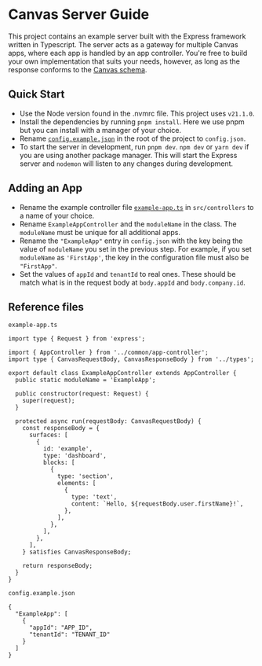 # Canvas Server Guide

This project contains an example server built with the Express framework written in Typescript. The server acts as a gateway for multiple Canvas apps, where each app is handled by an app controller. You're free to build your own implementation that suits your needs, however, as long as the response conforms to the [Canvas schema](https://github.com/sednasystems/Canvas-example-server/blob/main/schemas/canvas-response-schema.json).

## Quick Start

- Use the Node version found in the .nvmrc file. This project uses `v21.1.0`.
- Install the dependencies by running `pnpm install`. Here we use pnpm but you can install with a manager of your choice.
- Rename [`config.example.json`](https://github.com/sednasystems/canvas-example-server/blob/main/config.example.json) in the root of the project to `config.json`.
- To start the server in development, run `pnpm dev`. `npm dev` or `yarn dev` if you are using another package manager. This will start the Express server and `nodemon` will listen to any changes during development.

## Adding an App

- Rename the example controller file [`example-app.ts`](https://github.com/sednasystems/canvas-example-server/blob/main/src/controllers/example-app.ts) in `src/controllers` to a name of your choice.
- Rename `ExampleAppController` and the `moduleName` in the class. The `moduleName` must be unique for all additional apps.
- Rename the `"ExampleApp"` entry in `config.json` with the key being the value of `moduleName` you set in the previous step. For example, if you set `moduleName` as `'FirstApp'`, the key in the configuration file must also be `"FirstApp"`.
- Set the values of `appId` and `tenantId` to real ones. These should be match what is in the request body at `body.appId` and `body.company.id`.

## Reference files

`example-app.ts`

```
import type { Request } from 'express';

import { AppController } from '../common/app-controller';
import type { CanvasRequestBody, CanvasResponseBody } from '../types';

export default class ExampleAppController extends AppController {
  public static moduleName = 'ExampleApp';

  public constructor(request: Request) {
    super(request);
  }

  protected async run(requestBody: CanvasRequestBody) {
    const responseBody = {
      surfaces: [
        {
          id: 'example',
          type: 'dashboard',
          blocks: [
            {
              type: 'section',
              elements: [
                {
                  type: 'text',
                  content: `Hello, ${requestBody.user.firstName}!`,
                },
              ],
            },
          ],
        },
      ],
    } satisfies CanvasResponseBody;

    return responseBody;
  }
}
```

`config.example.json`

```
{
  "ExampleApp": [
    {
      "appId": "APP_ID",
      "tenantId": "TENANT_ID"
    }
  ]
}
```
